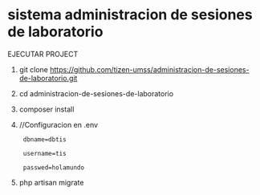 # sistema administracion de sesiones de laboratorio

EJECUTAR PROJECT

1. git clone https://github.com/tizen-umss/administracion-de-sesiones-de-laboratorio.git

2. cd administracion-de-sesiones-de-laboratorio

3. composer install

4. //Configuracion en .env

        dbname=dbtis

        username=tis
        
        passwed=holamundo

5. php artisan migrate
